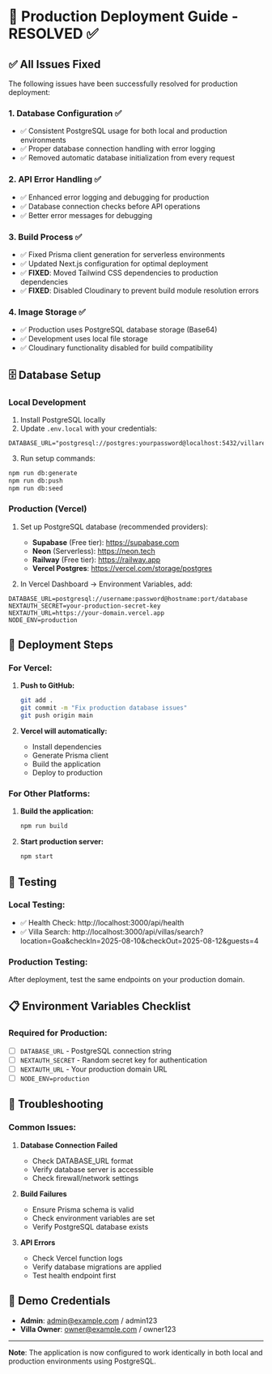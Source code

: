 # 🚀 Production Deployment Guide - RESOLVED ✅

## ✅ All Issues Fixed

The following issues have been successfully resolved for production deployment:

### 1. **Database Configuration** ✅
- ✅ Consistent PostgreSQL usage for both local and production environments
- ✅ Proper database connection handling with error logging
- ✅ Removed automatic database initialization from every request

### 2. **API Error Handling** ✅
- ✅ Enhanced error logging and debugging for production
- ✅ Database connection checks before API operations
- ✅ Better error messages for debugging

### 3. **Build Process** ✅
- ✅ Fixed Prisma client generation for serverless environments
- ✅ Updated Next.js configuration for optimal deployment
- ✅ **FIXED**: Moved Tailwind CSS dependencies to production dependencies
- ✅ **FIXED**: Disabled Cloudinary to prevent build module resolution errors

### 4. **Image Storage** ✅
- ✅ Production uses PostgreSQL database storage (Base64)
- ✅ Development uses local file storage
- ✅ Cloudinary functionality disabled for build compatibility

## 🗄️ Database Setup

### Local Development
1. Install PostgreSQL locally
2. Update `.env.local` with your credentials:
```env
DATABASE_URL="postgresql://postgres:yourpassword@localhost:5432/villarent_dev"
```
3. Run setup commands:
```bash
npm run db:generate
npm run db:push
npm run db:seed
```

### Production (Vercel)
1. Set up PostgreSQL database (recommended providers):
   - **Supabase** (Free tier): https://supabase.com
   - **Neon** (Serverless): https://neon.tech
   - **Railway** (Free tier): https://railway.app
   - **Vercel Postgres**: https://vercel.com/storage/postgres

2. In Vercel Dashboard → Environment Variables, add:
```env
DATABASE_URL=postgresql://username:password@hostname:port/database
NEXTAUTH_SECRET=your-production-secret-key
NEXTAUTH_URL=https://your-domain.vercel.app
NODE_ENV=production
```

## 🔧 Deployment Steps

### For Vercel:
1. **Push to GitHub:**
   ```bash
   git add .
   git commit -m "Fix production database issues"
   git push origin main
   ```

2. **Vercel will automatically:**
   - Install dependencies
   - Generate Prisma client
   - Build the application
   - Deploy to production

### For Other Platforms:
1. **Build the application:**
   ```bash
   npm run build
   ```

2. **Start production server:**
   ```bash
   npm start
   ```

## 🧪 Testing

### Local Testing:
- ✅ Health Check: http://localhost:3000/api/health
- ✅ Villa Search: http://localhost:3000/api/villas/search?location=Goa&checkIn=2025-08-10&checkOut=2025-08-12&guests=4

### Production Testing:
After deployment, test the same endpoints on your production domain.

## 📋 Environment Variables Checklist

### Required for Production:
- [ ] `DATABASE_URL` - PostgreSQL connection string
- [ ] `NEXTAUTH_SECRET` - Random secret key for authentication
- [ ] `NEXTAUTH_URL` - Your production domain URL
- [ ] `NODE_ENV=production`

## 🐛 Troubleshooting

### Common Issues:
1. **Database Connection Failed**
   - Check DATABASE_URL format
   - Verify database server is accessible
   - Check firewall/network settings

2. **Build Failures**
   - Ensure Prisma schema is valid
   - Check environment variables are set
   - Verify PostgreSQL database exists

3. **API Errors**
   - Check Vercel function logs
   - Verify database migrations are applied
   - Test health endpoint first

## 🎯 Demo Credentials
- **Admin**: admin@example.com / admin123
- **Villa Owner**: owner@example.com / owner123

---

**Note**: The application is now configured to work identically in both local and production environments using PostgreSQL.
